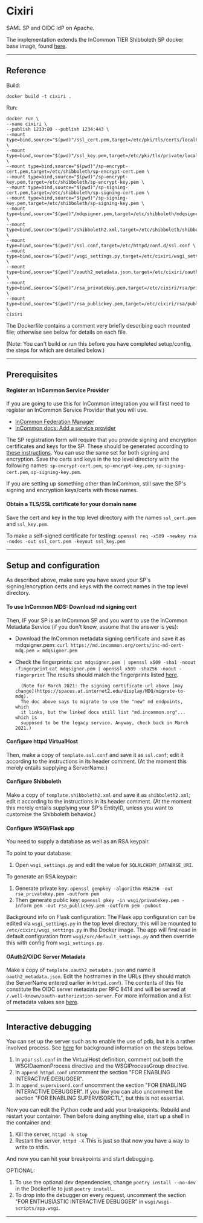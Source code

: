# Cixiri

SAML SP and OIDC IdP on Apache.

The implementation extends the InCommon TIER Shibboleth SP docker base image,
found [here](https://github.internet2.edu/docker/shib-sp/tree/3.1.0_04172020).

-----------------------------------------------------------------------

## Reference

Build:
```
docker build -t cixiri .
```
Run:
```
docker run \
--name cixiri \
--publish 1233:80 --publish 1234:443 \
--mount type=bind,source="$(pwd)"/ssl_cert.pem,target=/etc/pki/tls/certs/localhost.crt \
--mount type=bind,source="$(pwd)"/ssl_key.pem,target=/etc/pki/tls/private/localhost.key \
--mount type=bind,source="$(pwd)"/sp-encrypt-cert.pem,target=/etc/shibboleth/sp-encrypt-cert.pem \
--mount type=bind,source="$(pwd)"/sp-encrypt-key.pem,target=/etc/shibboleth/sp-encrypt-key.pem \
--mount type=bind,source="$(pwd)"/sp-signing-cert.pem,target=/etc/shibboleth/sp-signing-cert.pem \
--mount type=bind,source="$(pwd)"/sp-signing-key.pem,target=/etc/shibboleth/sp-signing-key.pem \
--mount type=bind,source="$(pwd)"/mdqsigner.pem,target=/etc/shibboleth/mdqsigner.pem \
--mount type=bind,source="$(pwd)"/shibboleth2.xml,target=/etc/shibboleth/shibboleth2.xml \
--mount type=bind,source="$(pwd)"/ssl.conf,target=/etc/httpd/conf.d/ssl.conf \
--mount type=bind,source="$(pwd)"/wsgi_settings.py,target=/etc/cixiri/wsgi_settings.py \
--mount type=bind,source="$(pwd)"/oauth2_metadata.json,target=/etc/cixiri/oauth2_metadata.json \
--mount type=bind,source="$(pwd)"/rsa_privatekey.pem,target=/etc/cixiri/rsa/privatekey.pem \
--mount type=bind,source="$(pwd)"/rsa_publickey.pem,target=/etc/cixiri/rsa/publickey.pem \
cixiri
```

The Dockerfile contains a comment very briefly describing each mounted file;
otherwise see below for details on each file.

(Note: You can't build or run this before you have completed setup/config,
the steps for which are detailed below.)

-----------------------------------------------------------------------

## Prerequisites

#### Register an InCommon Service Provider

If you are going to use this for InCommon integration you will first need
to register an InCommon Service Provider that you will use.

- [InCommon Federation Manager](https://spaces.at.internet2.edu/display/federation/Federation+Manager)
- [InCommon docs: Add a service provider](https://spaces.at.internet2.edu/display/federation/federation-manager-add-sp)

The SP registration form will require that you provide
signing and encryption certificates and keys for the SP.
These should be generated according to [these instructions](https://spaces.at.internet2.edu/display/federation/Key+Generation).
You can use the same set for both signing and encryption.
Save the certs and keys in the top level directory with the following names:
`sp-encrypt-cert.pem`, `sp-encrypt-key.pem`, `sp-signing-cert.pem`,
`sp-signing-key.pem`.

If you are setting up something other than InCommon, still save the SP's
signing and encryption keys/certs with those names.

#### Obtain a TLS/SSL certificate for your domain name

Save the cert and key in the top level directory with the names `ssl_cert.pem`
and `ssl_key.pem`.

To make a self-signed certificate for testing:
`openssl req -x509 -newkey rsa -nodes -out ssl_cert.pem -keyout ssl_key.pem`

-----------------------------------------------------------------------

## Setup and configuration

As described above, make sure you have saved your SP's signing/encryption certs
and keys with the correct names in the top level directory.

#### To use InCommon MDS: Download md signing cert

Then, IF your SP is an InCommon SP and you want to use the InCommon Metadata
Service (if you don't know, assume that the answer is yes):

- Download the InCommon metadata signing certificate and save it as mdqsigner.pem:
  `curl https://md.incommon.org/certs/inc-md-cert-mdq.pem > mdqsigner.pem`
- Check the fingerprints:
  `cat mdqsigner.pem | openssl x509 -sha1 -noout -fingerprint`
  `cat mdqsigner.pem | openssl x509 -sha256 -noout -fingerprint`
  The results should match the fingerprints listed [here](https://spaces.at.internet2.edu/display/MDQ/production+metadata+signing+key).

        (Note for March 2021: The signing certificate url above [may change](https://spaces.at.internet2.edu/display/MDQ/migrate-to-mdq).
        The doc above says to migrate to use the "new" md endpoints, which
        it links, but the linked docs still list "md.incommon.org"... which is
        supposed to be the legacy service. Anyway, check back in March 2021.)


#### Configure httpd VirtualHost

Then, make a copy of `template.ssl.conf` and save it as `ssl.conf`; edit it
according to the instructions in its header comment. (At the moment this merely
entails supplying a ServerName.)

#### Configure Shibboleth

Make a copy of `template.shibboleth2.xml` and save it as `shibboleth2.xml`;
edit it according to the instructions in its header comment. (At the moment
this merely entails supplying your SP's EntityID, unless you want to customise
the Shibboleth behavior.)

#### Configure WSGI/Flask app

You need to supply a database as well as an RSA keypair.

To point to your database:
1. Open `wsgi_settings.py` and edit the value for `SQLALCHEMY_DATABASE_URI`.

To generate an RSA keypair:

1. Generate private key:
   `openssl genpkey -algorithm RSA256 -out rsa_privatekey.pem -outform pem`
1. Then generate public key:
   `openssl pkey -in wsgi/privatekey.pem -inform pem -out rsa_publickey.pem -outform pem -pubout`


Background info on Flask configuration: The Flask app configuration can be
edited via `wsgi_settings.py` in the top level directory; this will be mounted
to `/etc/cixiri/wsgi_settings.py` in the Docker image. The app will first read in
default configuration from `wsgi/src/default_settings.py` and then override
this with config from `wsgi_settings.py`.

#### OAuth2/OIDC Server Metadata

Make a copy of `template.oauth2_metadata.json` and name it
`oauth2_metadata.json`. Edit the hostnames in the URLs (they should match the
ServerName entered earlier in `httpd.conf`). The contents of this file
constitute the OIDC server metadata per RFC 8414 and will be served at
`/.well-known/oauth-authorization-server`. For more information and a list of
metadata values see [here](https://tools.ietf.org/html/rfc8414#section-2).


-----------------------------------------------------------------------

## Interactive debugging

You can set up the server such as to enable the use of pdb, but it is a rather
involved process. See [here](https://modwsgi.readthedocs.io/en/develop/user-guides/debugging-techniques.html#python-interactive-debugger) for background information on the steps below.

1. In your `ssl.conf` in the VirtualHost definition, comment out both the
   WSGIDaemonProcess directive and the WSGIProcessGroup directive.
1. In `append_httpd.conf` uncomment the section "FOR ENABLING INTERACTIVE
   DEBUGGER".
1. In `append_supervisord.conf` uncomment the section "FOR ENABLING INTERACTIVE
   DEBUGGER". If you like you can also uncomment the section "FOR ENABLING
   SUPERVISORCTL", but this is not essential.


Now you can edit the Python code and add your breakpoints. Rebuild and restart
your container. Then before doing anything else, start up a shell in the
container and:
1. Kill the server, `httpd -k stop`
1. Restart the server, `httpd -X`
This is just so that now you have a way to write to stdin.

And now you can hit your breakpoints and start debugging.

OPTIONAL:
1. To use the optional dev dependencies, change `poetry install
   --no-dev` in the Dockerfile to just `poetry install`.
1. To drop into the debugger on every request, uncomment the section "FOR
   ENTHUSIASTIC INTERACTIVE DEBUGGER" in `wsgi/wsgi-scripts/app.wsgi`.

-----------------------------------------------------------------------
